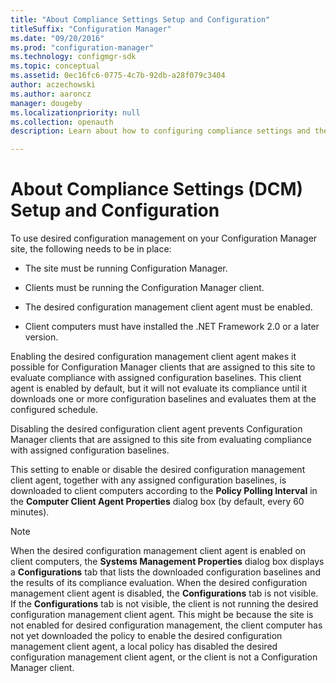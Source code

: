 ```yaml
---
title: "About Compliance Settings Setup and Configuration"
titleSuffix: "Configuration Manager"
ms.date: "09/20/2016"
ms.prod: "configuration-manager"
ms.technology: configmgr-sdk
ms.topic: conceptual
ms.assetid: 0ec16fc6-0775-4c7b-92db-a28f079c3404
author: aczechowski
ms.author: aaroncz
manager: dougeby
ms.localizationpriority: null
ms.collection: openauth
description: Learn about how to configuring compliance settings and the custom configuration requirements using the Configuration Manager site.

---
```

# About Compliance Settings (DCM) Setup and Configuration
To use desired configuration management on your Configuration Manager site, the following needs to be in place:  

-   The site must be running Configuration Manager.  

-   Clients must be running the Configuration Manager client.  

-   The desired configuration management client agent must be enabled.  

-   Client computers must have installed the .NET Framework 2.0 or a later version.  

 Enabling the desired configuration management client agent makes it possible for Configuration Manager clients that are assigned to this site to evaluate compliance with assigned configuration baselines. This client agent is enabled by default, but it will not evaluate its compliance until it downloads one or more configuration baselines and evaluates them at the configured schedule.  

 Disabling the desired configuration client agent prevents Configuration Manager clients that are assigned to this site from evaluating compliance with assigned configuration baselines.  

 This setting to enable or disable the desired configuration management client agent, together with any assigned configuration baselines, is downloaded to client computers according to the **Policy Polling Interval** in the **Computer Client Agent Properties** dialog box (by default, every 60 minutes).  

> [!NOTE]
>  When the desired configuration management client agent is enabled on client computers, the **Systems Management Properties** dialog box displays a **Configurations** tab that lists the downloaded configuration baselines and the results of its compliance evaluation. When the desired configuration management client agent is disabled, the **Configurations** tab is not visible. If the **Configurations** tab is not visible, the client is not running the desired configuration management client agent. This might be because the site is not enabled for desired configuration management, the client computer has not yet downloaded the policy to enable the desired configuration management client agent, a local policy has disabled the desired configuration management client agent, or the client is not a Configuration Manager client.  

